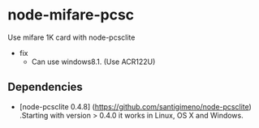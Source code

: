 node-mifare-pcsc
================

Use mifare 1K card with node-pcsclite
* fix
	* Can use windows8.1. (Use ACR122U)

## Dependencies

* [node-pcsclite 0.4.8] (https://github.com/santigimeno/node-pcsclite) .Starting with version > 0.4.0 it works in Linux, OS X and Windows.
